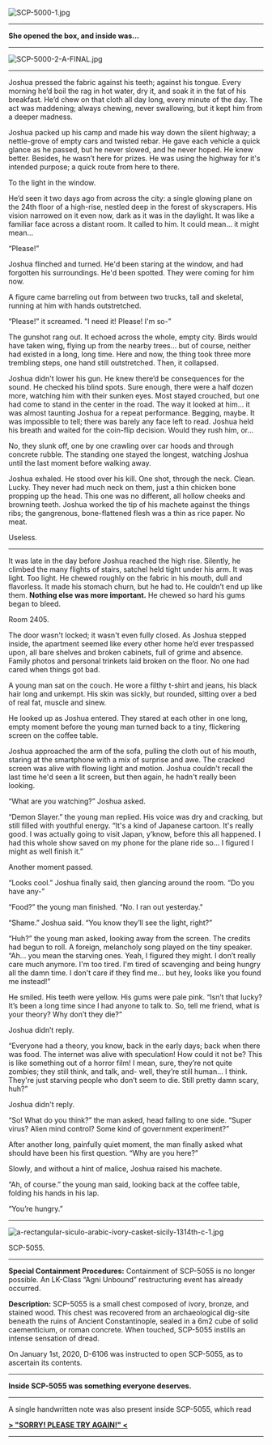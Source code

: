 ![SCP-5000-1.jpg](http://scp-wiki.wdfiles.com/local--files/fragment:5000contesttrutherford-1/SCP-5000-1.jpg)

* * *

**She opened the box, and inside was…**

* * *

![SCP-5000-2-A-FINAL.jpg](http://scp-wiki.wdfiles.com/local--files/fragment:5000contesttrutherford-1/SCP-5000-2-A-FINAL.jpg)

* * *

Joshua pressed the fabric against his teeth; against his tongue. Every morning he’d boil the rag in hot water, dry it, and soak it in the fat of his breakfast. He’d chew on that cloth all day long, every minute of the day. The act was maddening; always chewing, never swallowing, but it kept him from a deeper madness.

Joshua packed up his camp and made his way down the silent highway; a nettle-grove of empty cars and twisted rebar. He gave each vehicle a quick glance as he passed, but he never slowed, and he never hoped. He knew better. Besides, he wasn’t here for prizes. He was using the highway for it's intended purpose; a quick route from here to there.

To the light in the window.

He’d seen it two days ago from across the city: a single glowing plane on the 24th floor of a high-rise, nestled deep in the forest of skyscrapers. His vision narrowed on it even now, dark as it was in the daylight. It was like a familiar face across a distant room. It called to him. It could mean… it might mean…

“Please!”

Joshua flinched and turned. He'd been staring at the window, and had forgotten his surroundings. He'd been spotted. They were coming for him now.

A figure came barreling out from between two trucks, tall and skeletal, running at him with hands outstretched.

“Please!” it screamed. "I need it! Please! I'm so-”

The gunshot rang out. It echoed across the whole, empty city. Birds would have taken wing, flying up from the nearby trees… but of course, neither had existed in a long, long time. Here and now, the thing took three more trembling steps, one hand still outstretched. Then, it collapsed.

Joshua didn't lower his gun. He knew there’d be consequences for the sound. He checked his blind spots. Sure enough, there were a half dozen more, watching him with their sunken eyes. Most stayed crouched, but one had come to stand in the center in the road. The way it looked at him… it was almost taunting Joshua for a repeat performance. Begging, maybe. It was impossible to tell; there was barely any face left to read. Joshua held his breath and waited for the coin-flip decision. Would they rush him, or…

No, they slunk off, one by one crawling over car hoods and through concrete rubble. The standing one stayed the longest, watching Joshua until the last moment before walking away.

Joshua exhaled. He stood over his kill. One shot, through the neck. Clean. Lucky. They never had much neck on them, just a thin chicken bone propping up the head. This one was no different, all hollow cheeks and browning teeth. Joshua worked the tip of his machete against the things ribs; the gangrenous, bone-flattened flesh was a thin as rice paper. No meat.

Useless.

* * *

It was late in the day before Joshua reached the high rise. Silently, he climbed the many flights of stairs, satchel held tight under his arm. It was light. Too light. He chewed roughly on the fabric in his mouth, dull and flavorless. It made his stomach churn, but he had to. He couldn’t end up like them. **Nothing else was more important.** He chewed so hard his gums began to bleed.

Room 2405.

The door wasn't locked; it wasn't even fully closed. As Joshua stepped inside, the apartment seemed like every other home he’d ever trespassed upon, all bare shelves and broken cabinets, full of grime and absence. Family photos and personal trinkets laid broken on the floor. No one had cared when things got bad.

A young man sat on the couch. He wore a filthy t-shirt and jeans, his black hair long and unkempt. His skin was sickly, but rounded, sitting over a bed of real fat, muscle and sinew.

He looked up as Joshua entered. They stared at each other in one long, empty moment before the young man turned back to a tiny, flickering screen on the coffee table.

Joshua approached the arm of the sofa, pulling the cloth out of his mouth, staring at the smartphone with a mix of surprise and awe. The cracked screen was alive with flowing light and motion. Joshua couldn't recall the last time he'd seen a lit screen, but then again, he hadn't really been looking.

“What are you watching?” Joshua asked.

“Demon Slayer.” the young man replied. His voice was dry and cracking, but still filled with youthful energy. “It's a kind of Japanese cartoon. It's really good. I was actually going to visit Japan, y’know, before this all happened. I had this whole show saved on my phone for the plane ride so… I figured I might as well finish it.”

Another moment passed.

“Looks cool.” Joshua finally said, then glancing around the room. “Do you have any-”

“Food?” the young man finished. “No. I ran out yesterday."

“Shame.” Joshua said. “You know they’ll see the light, right?”

“Huh?” the young man asked, looking away from the screen. The credits had begun to roll. A foreign, melancholy song played on the tiny speaker. “Ah… you mean the starving ones. Yeah, I figured they might. I don’t really care much anymore. I'm too tired. I'm tired of scavenging and being hungry all the damn time. I don't care if they find me… but hey, looks like you found me instead!”

He smiled. His teeth were yellow. His gums were pale pink. “Isn’t that lucky? It’s been a long time since I had anyone to talk to. So, tell me friend, what is your theory? Why don’t they die?”

Joshua didn’t reply.

“Everyone had a theory, you know, back in the early days; back when there was food. The internet was alive with speculation! How could it not be? This is like something out of a horror film! I mean, sure, they’re not quite zombies; they still think, and talk, and- well, they’re still human… I think. They're just starving people who don’t seem to die. Still pretty damn scary, huh?”

Joshua didn't reply.

“So! What do you think?” the man asked, head falling to one side. “Super virus? Alien mind control? Some kind of government experiment?”

After another long, painfully quiet moment, the man finally asked what should have been his first question. “Why are you here?”

Slowly, and without a hint of malice, Joshua raised his machete.

“Ah, of course.” the young man said, looking back at the coffee table, folding his hands in his lap.

“You’re hungry.”

* * *

![a-rectangular-siculo-arabic-ivory-casket-sicily-1314th-c-1.jpg](http://scp-wiki.wdfiles.com/local--files/fragment:5000contesttrutherford-1/a-rectangular-siculo-arabic-ivory-casket-sicily-1314th-c-1.jpg)

SCP-5055.

* * *

**Special Containment Procedures:** Containment of SCP-5055 is no longer possible. An LK-Class “Agni Unbound” restructuring event has already occurred.

**Description:** SCP-5055 is a small chest composed of ivory, bronze, and stained wood. This chest was recovered from an archaeological dig-site beneath the ruins of Ancient Constantinople, sealed in a 6m2 cube of solid caementicium, or roman concrete. When touched, SCP-5055 instills an intense sensation of dread.

On January 1st, 2020, D-6106 was instructed to open SCP-5055, as to ascertain its contents.

* * *

**Inside SCP-5055 was something everyone deserves.**

* * *

A single handwritten note was also present inside SCP-5055, which read

**[\> "SORRY! PLEASE TRY AGAIN!" <](http://www.scp-wiki.net/scp-5055/offset/1)**

* * *